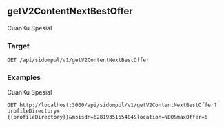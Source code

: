## getV2ContentNextBestOffer
CuanKu Spesial

### Target
```
GET /api/sidompul/v1/getV2ContentNextBestOffer
```




### Examples
CuanKu Spesial
```
GET http://localhost:3000/api/sidompul/v1/getV2ContentNextBestOffer?profileDirectory={{profileDirectory}}&msisdn=6281935155404&location=NBO&maxOffer=5
```

